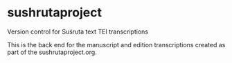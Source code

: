 # sushrutaproject
Version control for Suśruta text TEI transcriptions

This is the back end for the manuscript and edition transcriptions created as part of the sushrutaproject.org.
